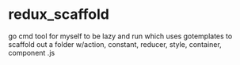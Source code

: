 # redux_scaffold
go cmd tool for myself to be lazy and run which uses gotemplates to scaffold out a folder w/action, constant, reducer, style, container, component .js
